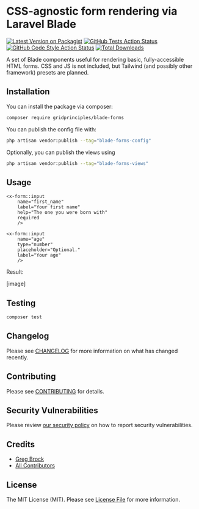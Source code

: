 # CSS-agnostic form rendering via Laravel Blade

[![Latest Version on Packagist](https://img.shields.io/packagist/v/gridprinciples/blade-forms.svg?style=flat-square)](https://packagist.org/packages/gridprinciples/blade-forms)
[![GitHub Tests Action Status](https://img.shields.io/github/actions/workflow/status/gridprinciples/blade-forms/run-tests.yml?branch=main&label=tests&style=flat-square)](https://github.com/gridprinciples/blade-forms/actions?query=workflow%3Arun-tests+branch%3Amain)
[![GitHub Code Style Action Status](https://img.shields.io/github/actions/workflow/status/gridprinciples/blade-forms/fix-php-code-style-issues.yml?branch=main&label=code%20style&style=flat-square)](https://github.com/gridprinciples/blade-forms/actions?query=workflow%3A"Fix+PHP+code+style+issues"+branch%3Amain)
[![Total Downloads](https://img.shields.io/packagist/dt/gridprinciples/blade-forms.svg?style=flat-square)](https://packagist.org/packages/gridprinciples/blade-forms)

A set of Blade components useful for rendering basic, fully-accessible HTML forms.  CSS and JS is not included, but Tailwind (and possibly other framework) presets are planned.

## Installation

You can install the package via composer:

```bash
composer require gridprinciples/blade-forms
```

You can publish the config file with:

```bash
php artisan vendor:publish --tag="blade-forms-config"
```

Optionally, you can publish the views using

```bash
php artisan vendor:publish --tag="blade-forms-views"
```

## Usage

```blade
<x-form::input 
    name="first_name" 
    label="Your first name" 
    help="The one you were born with"
    required
    />

<x-form::input 
    name="age"
    type="number" 
    placeholder="Optional."
    label="Your age" 
    />
```

Result:

[image]

## Testing

```bash
composer test
```

## Changelog

Please see [CHANGELOG](CHANGELOG.md) for more information on what has changed recently.

## Contributing

Please see [CONTRIBUTING](CONTRIBUTING.md) for details.

## Security Vulnerabilities

Please review [our security policy](../../security/policy) on how to report security vulnerabilities.

## Credits

- [Greg Brock](https://github.com/gridprinciples)
- [All Contributors](../../contributors)

## License

The MIT License (MIT). Please see [License File](LICENSE.md) for more information.
